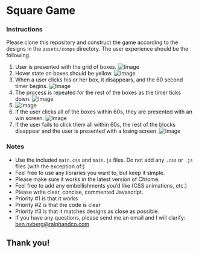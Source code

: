 # Square Game

### Instructions

Please clone this repository and construct the game according to  the designs in the `assets/comps` directory. The user experience should be the following.

1. User is presented with the grid of boxes.
![Image](/assets/comps/comp1-start.png?raw=true)
2. Hover state on boxes should be yellow.
![Image](/assets/comps/comp2-hover.png?raw=true)
3. When a user clicks his or her box, it disappears, and the 60 second timer begins.
![Image](/assets/comps/comp3-click.png?raw=true)
4. The process is repeated for the rest of the boxes as the timer ticks down.
![Image](/assets/comps/comp4-hover2.png?raw=true)
5. ![Image](/assets/comps/comp5-click.png?raw=true)
6. If the user clicks all of the boxes within 60s, they are presented with an win screen.
![Image](/assets/comps/comp6-end-win.png?raw=true)
7. If the user fails to click them all within 60s, the rest of the blocks disappear and the user is presented with a losing screen.
![Image](/assets/comps/comp7-end-lose.png?raw=true)

### Notes

* Use the included `main.css` and `main.js` files. Do not add any `.css` or `.js` files (with the exception of:)
* Feel free to use any libraries you want to, but keep it simple.
* Please make sure it works in the latest version of Chrome.
* Feel free to add any embellishments you’d like (CSS animations, etc.)
* Please write clear, concise, commented Javascript.
* Priority #1 is that it works
* Priority #2 is that the code is clear
* Priority #3 is that it matches designs as close as possible.
* If you have any questions, please send me an email and I will clarify: <ben.nyberg@ralphandco.com>

## Thank you!